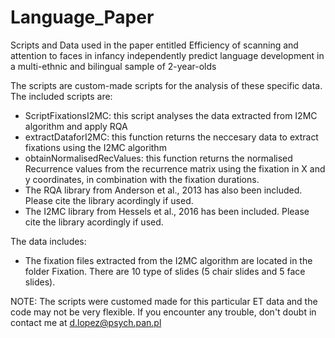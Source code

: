 # Language_Paper
Scripts and Data used in the paper entitled Efficiency of scanning and attention to faces in infancy independently predict language development in a multi-ethnic and bilingual sample of 2-year-olds


The scripts are custom-made scripts for the analysis of these specific data. The included scripts are:
  - ScriptFixationsI2MC: this script analyses the data extracted from I2MC algorithm and apply RQA
  - extractDataforI2MC: this function returns the neccesary data to extract fixations using the I2MC algorithm
  - obtainNormalisedRecValues: this function returns the normalised Recurrence values from the recurrence matrix using the fixation in X and y coordinates, in combination with the fixation durations.
  - The RQA library from Anderson et al., 2013 has also been included. Please cite the library acordingly if used.
  - The I2MC library from Hessels et al., 2016 has been included. Please cite the library acordingly if used.
  
The data includes:
  - The fixation files extracted from the I2MC algorithm are located in the folder Fixation. There are 10 type of slides (5 chair slides and 5 face slides).
  
 NOTE: The scripts were customed made for this particular ET data and the code may not be very flexible. If you encounter any trouble, don't doubt in contact me at d.lopez@psych.pan.pl 
 
 
